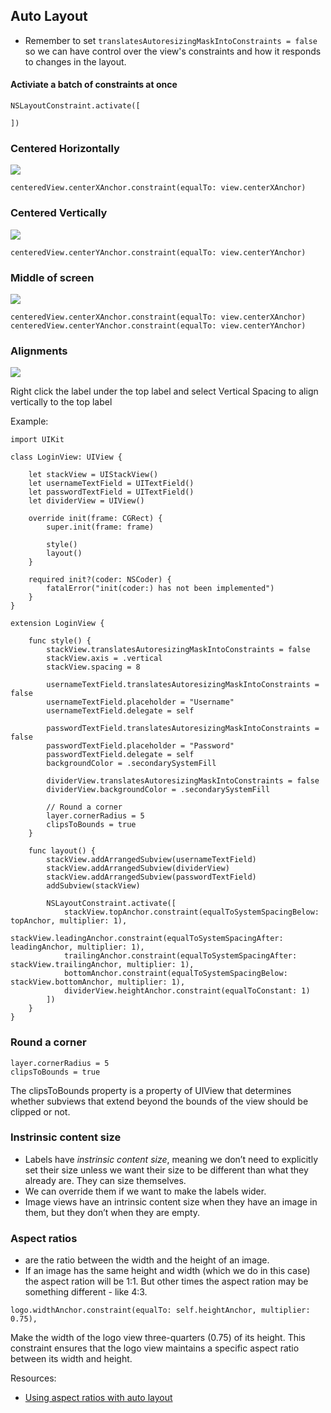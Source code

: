 ## Auto Layout

- Remember to set `translatesAutoresizingMaskIntoConstraints = false` so we can have control over the view's constraints and how it responds to changes in the layout.
#### Activiate a batch of constraints at once
```
NSLayoutConstraint.activate([
        
])
```

### Centered Horizontally 

<img src="https://github.com/cs4372/ios-study-guide/blob/master/basics/AutoLayout/autolayout-horizontal.png"/>

```
centeredView.centerXAnchor.constraint(equalTo: view.centerXAnchor)
```

### Centered Vertically 

<img src="https://github.com/cs4372/ios-study-guide/blob/master/basics/AutoLayout/autolayout-vertical.png"/>

```
centeredView.centerYAnchor.constraint(equalTo: view.centerYAnchor)
```

### Middle of screen

<img src="https://github.com/cs4372/ios-study-guide/blob/master/basics/AutoLayout/autolayout-middle.png"/>

```
centeredView.centerXAnchor.constraint(equalTo: view.centerXAnchor)
centeredView.centerYAnchor.constraint(equalTo: view.centerYAnchor)
```

### Alignments

<img src="https://github.com/cs4372/ios-study-guide/blob/master/basics/AutoLayout/autolayout-labels.png"/>

Right click the label under the top label and select Vertical Spacing to align vertically to the top label



Example:
```
import UIKit

class LoginView: UIView {
    
    let stackView = UIStackView()
    let usernameTextField = UITextField()
    let passwordTextField = UITextField()
    let dividerView = UIView()
    
    override init(frame: CGRect) {
        super.init(frame: frame)
        
        style()
        layout()
    }
    
    required init?(coder: NSCoder) {
        fatalError("init(coder:) has not been implemented")
    }
}

extension LoginView {
    
    func style() {
        stackView.translatesAutoresizingMaskIntoConstraints = false
        stackView.axis = .vertical
        stackView.spacing = 8
        
        usernameTextField.translatesAutoresizingMaskIntoConstraints = false
        usernameTextField.placeholder = "Username"
        usernameTextField.delegate = self
        
        passwordTextField.translatesAutoresizingMaskIntoConstraints = false
        passwordTextField.placeholder = "Password"
        passwordTextField.delegate = self
        backgroundColor = .secondarySystemFill
        
        dividerView.translatesAutoresizingMaskIntoConstraints = false
        dividerView.backgroundColor = .secondarySystemFill
        
        // Round a corner
        layer.cornerRadius = 5
        clipsToBounds = true
    }
    
    func layout() {
        stackView.addArrangedSubview(usernameTextField)
        stackView.addArrangedSubview(dividerView)
        stackView.addArrangedSubview(passwordTextField)
        addSubview(stackView)
        
        NSLayoutConstraint.activate([
            stackView.topAnchor.constraint(equalToSystemSpacingBelow: topAnchor, multiplier: 1),
            stackView.leadingAnchor.constraint(equalToSystemSpacingAfter: leadingAnchor, multiplier: 1),
            trailingAnchor.constraint(equalToSystemSpacingAfter: stackView.trailingAnchor, multiplier: 1),
            bottomAnchor.constraint(equalToSystemSpacingBelow: stackView.bottomAnchor, multiplier: 1),
            dividerView.heightAnchor.constraint(equalToConstant: 1)
        ])
    }
}
```

### Round a corner 
```
layer.cornerRadius = 5
clipsToBounds = true
```
The clipsToBounds property is a property of UIView that determines whether subviews that extend beyond the bounds of the view should be clipped or not.

### Instrinsic content size
- Labels have _instrinsic content size_, meaning we don’t need to explicitly set their size unless we want their size to be different than what they already are. They can size themselves. 
- We can override them if we want to make the labels wider.
- Image views have an intrinsic content size when they have an image in them, but they don’t when they are empty.

### Aspect ratios
- are the ratio between the width and the height of an image.
- If an image has the same height and width (which we do in this case) the aspect ration will be 1:1. But other times the aspect ration may be something different - like 4:3.
  
 ```
logo.widthAnchor.constraint(equalTo: self.heightAnchor, multiplier: 0.75),
```

Make the width of the logo view three-quarters (0.75) of its height. This constraint ensures that the logo view maintains a specific aspect ratio between its width and height.

Resources:
- [Using aspect ratios with auto layout](https://holyswift.app/using-aspect-ratio-with-auto-layout-in-ios/)
